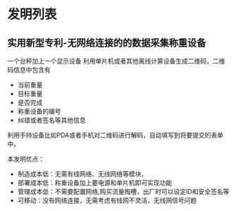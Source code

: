 # 发明列表

## 实用新型专利-无网络连接的的数据采集称重设备
一个台秤加上一个显示设备
利用单片机或者其他离线计算设备生成二维码，二维码信息中包含有
* 当前重量
* 目标重量
* 是否完成
* 称重设备的编号
* 纠错或者签名等其他信息

利用手持设备比如PDA或者手机对二维码进行解码，自动填写到将要提交的表单中。

本发明优点：
* 制造成本低：无需有线网络、无线网络等模块，
* 部署成本低：称重设备加上要电源和单片机即可实现功能
* 管理成本低：不需要配置网络,购买流量掏槽，出厂时可以设定ID和安全签名等
* 可移动：没有网络连接，无需考虑有线网不灵活，无线网信号问题





